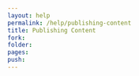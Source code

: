 ```yaml
---
layout: help
permalink: /help/publishing-content
title: Publishing Content
fork:
folder:
pages:
push:
---
```


<!-- all projects sorted here -->